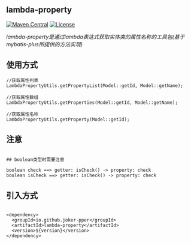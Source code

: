 ## lambda-property

[![Maven Central](https://img.shields.io/maven-central/v/io.github.joker-pper/lambda-property.svg?label=Maven%20Central)](https://search.maven.org/search?q=g:%22io.github.joker-pper%22%20AND%20a:%22lambda-property%22)
[![License](https://img.shields.io/badge/License-Apache%202.0-blue.svg)](https://opensource.org/licenses/Apache-2.0)


*lambda-property是通过lambda表达式获取实体类的属性名称的工具包(基于mybatis-plus所提供的方法实现)*


## 使用方式

```
//获取属性列表
LambdaPropertyUtils.getPropertyList(Model::getId, Model::getName);

//获取属性数组
LambdaPropertyUtils.getProperties(Model::getId, Model::getName);

//获取属性名称
LambdaPropertyUtils.getProperty(Model::getId);
```

## 注意

```

## boolean类型时需要注意

boolean check ==> getter: isCheck() -> property: check  
boolean isCheck ==> getter: isCheck() -> property: check  

```


## 引入方式

```

<dependency>
  <groupId>io.github.joker-pper</groupId>
  <artifactId>lambda-property</artifactId>
  <version>${version}</version>
</dependency>

```